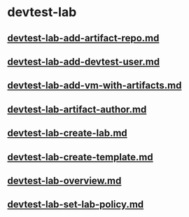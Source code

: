 # devtest-lab
## [devtest-lab-add-artifact-repo.md](devtest-lab-add-artifact-repo.md)
## [devtest-lab-add-devtest-user.md](devtest-lab-add-devtest-user.md)
## [devtest-lab-add-vm-with-artifacts.md](devtest-lab-add-vm-with-artifacts.md)
## [devtest-lab-artifact-author.md](devtest-lab-artifact-author.md)
## [devtest-lab-create-lab.md](devtest-lab-create-lab.md)
## [devtest-lab-create-template.md](devtest-lab-create-template.md)
## [devtest-lab-overview.md](devtest-lab-overview.md)
## [devtest-lab-set-lab-policy.md](devtest-lab-set-lab-policy.md)
